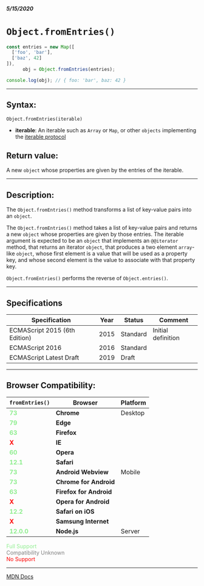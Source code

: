 ##### 5/15/2020
# `Object.fromEntries()`

```js
const entries = new Map([
  ['foo', 'bar'],
  ['baz', 42]
]),
      obj = Object.fromEntries(entries);

console.log(obj); // { foo: 'bar', baz: 42 }
```

---

## Syntax:
`Object.fromEntries(iterable)`

* **iterable**: An iterable such as `Array` or `Map`, or other `objects` implementing the [iterable protocol](https://developer.mozilla.org/en-US/docs/Web/JavaScript/Reference/Iteration_protocols#The_iterable_protocol)

## Return value:
A new `object` whose properties are given by the entries of the iterable.

---

## Description:
The `Object.fromEntries()` method transforms a list of key-value pairs into an `object`.

The `Object.fromEntries()` method takes a list of key-value pairs and returns a new `object` whose properties are given by those entries. The iterable argument is expected to be an `object` that implements an `@@iterator` method, that returns an iterator `object`, that produces a two element `array`-like `object`, whose first element is a value that will be used as a property key, and whose second element is the value to associate with that property key.

`Object.fromEntries()` performs the reverse of `Object.entries()`.

---

## Specifications
| Specification | Year | Status | Comment |
|---|---|---|---|
| ECMAScript 2015 (6th Edition) | 2015 | Standard | Initial definition |
| ECMAScript 2016 | 2016 | Standard |  |
| ECMAScript Latest Draft | 2019 | Draft |  |

---

## Browser Compatibility:
| `fromEntries()` | Browser | Platform |
|---|---|---|
| <span style="color: lightgreen">**73**</span> | **Chrome** | Desktop | 
| <span style="color: lightgreen">**79**</span> | **Edge** || 
| <span style="color: lightgreen">**63**</span> | **Firefox** || 
| <span style="color: red">**X**</span> | **IE** || 
| <span style="color: lightgreen">**60**</span> | **Opera** || 
| <span style="color: lightgreen">**12.1**</span> | **Safari** || 
| <span style="color: lightgreen">**73**</span> | **Android Webview** | Mobile | 
| <span style="color: lightgreen">**73**</span> | **Chrome for Android** || 
| <span style="color: lightgreen">**63**</span> | **Firefox for Android** || 
| <span style="color: red">**X**</span> | **Opera for Android** || 
| <span style="color: lightgreen">**12.2**</span> | **Safari on iOS** || 
| <span style="color: red">**X**</span> | **Samsung Internet** || 
| <span style="color: lightgreen">**12.0.0**</span> | **Node.js** | Server | 

<span style="color: lightgreen">Full Support</span>  
<span style="color: grey">Compatibility Unknown</span>  
<span style="color: red">No Support</span>

---

[MDN Docs](https://developer.mozilla.org/en-US/docs/Web/JavaScript/Reference/Global_Objects/Object/fromEntries)